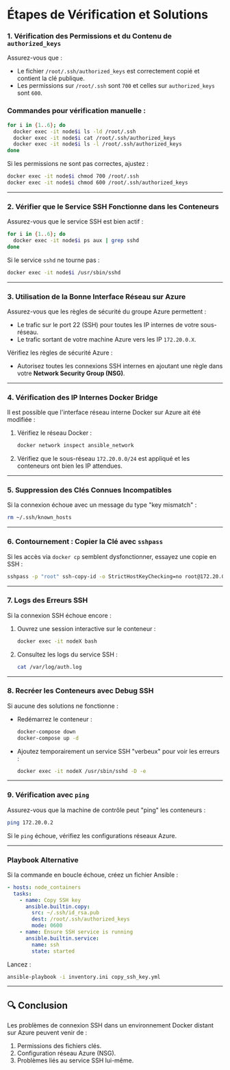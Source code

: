 #  Étapes de Vérification et Solutions

### **1. Vérification des Permissions et du Contenu de `authorized_keys`**
Assurez-vous que :
- Le fichier `/root/.ssh/authorized_keys` est correctement copié et contient la clé publique.
- Les permissions sur `/root/.ssh` sont `700` et celles sur `authorized_keys` sont `600`.

### Commandes pour vérification manuelle :
```bash
for i in {1..6}; do
  docker exec -it node$i ls -ld /root/.ssh
  docker exec -it node$i cat /root/.ssh/authorized_keys
  docker exec -it node$i ls -l /root/.ssh/authorized_keys
done
```

Si les permissions ne sont pas correctes, ajustez :
```bash
docker exec -it node$i chmod 700 /root/.ssh
docker exec -it node$i chmod 600 /root/.ssh/authorized_keys
```

---

### **2. Vérifier que le Service SSH Fonctionne dans les Conteneurs**
Assurez-vous que le service SSH est bien actif :
```bash
for i in {1..6}; do
  docker exec -it node$i ps aux | grep sshd
done
```

Si le service `sshd` ne tourne pas :
```bash
docker exec -it node$i /usr/sbin/sshd
```

---

### **3. Utilisation de la Bonne Interface Réseau sur Azure**
Assurez-vous que les règles de sécurité du groupe Azure permettent :
- Le trafic sur le port 22 (SSH) pour toutes les IP internes de votre sous-réseau.
- Le trafic sortant de votre machine Azure vers les IP `172.20.0.X`.

Vérifiez les règles de sécurité Azure :
- Autorisez toutes les connexions SSH internes en ajoutant une règle dans votre **Network Security Group (NSG)**.

---

### **4. Vérification des IP Internes Docker Bridge**
Il est possible que l'interface réseau interne Docker sur Azure ait été modifiée :
1. Vérifiez le réseau Docker :
   ```bash
   docker network inspect ansible_network
   ```
2. Vérifiez que le sous-réseau `172.20.0.0/24` est appliqué et les conteneurs ont bien les IP attendues.

---

### **5. Suppression des Clés Connues Incompatibles**
Si la connexion échoue avec un message du type "key mismatch" :
```bash
rm ~/.ssh/known_hosts
```

---

### **6. Contournement : Copier la Clé avec `sshpass`**
Si les accès via `docker cp` semblent dysfonctionner, essayez une copie en SSH :
```bash
sshpass -p "root" ssh-copy-id -o StrictHostKeyChecking=no root@172.20.0.X
```

---

### **7. Logs des Erreurs SSH**
Si la connexion SSH échoue encore :
1. Ouvrez une session interactive sur le conteneur :
   ```bash
   docker exec -it nodeX bash
   ```
2. Consultez les logs du service SSH :
   ```bash
   cat /var/log/auth.log
   ```

---

### **8. Recréer les Conteneurs avec Debug SSH**
Si aucune des solutions ne fonctionne :
- Redémarrez le conteneur :
   ```bash
   docker-compose down
   docker-compose up -d
   ```
- Ajoutez temporairement un service SSH "verbeux" pour voir les erreurs :
   ```bash
   docker exec -it nodeX /usr/sbin/sshd -D -e
   ```

---

### **9. Vérification avec `ping`**
Assurez-vous que la machine de contrôle peut "ping" les conteneurs :
```bash
ping 172.20.0.2
```

Si le `ping` échoue, vérifiez les configurations réseaux Azure.

---

### **Playbook Alternative**
Si la commande en boucle échoue, créez un fichier Ansible :
```yaml
- hosts: node_containers
  tasks:
    - name: Copy SSH key
      ansible.builtin.copy:
        src: ~/.ssh/id_rsa.pub
        dest: /root/.ssh/authorized_keys
        mode: 0600
    - name: Ensure SSH service is running
      ansible.builtin.service:
        name: ssh
        state: started
```
Lancez :
```bash
ansible-playbook -i inventory.ini copy_ssh_key.yml
```

---

## 🔍 Conclusion
Les problèmes de connexion SSH dans un environnement Docker distant sur Azure peuvent venir de :
1. Permissions des fichiers clés.
2. Configuration réseau Azure (NSG).
3. Problèmes liés au service SSH lui-même.


